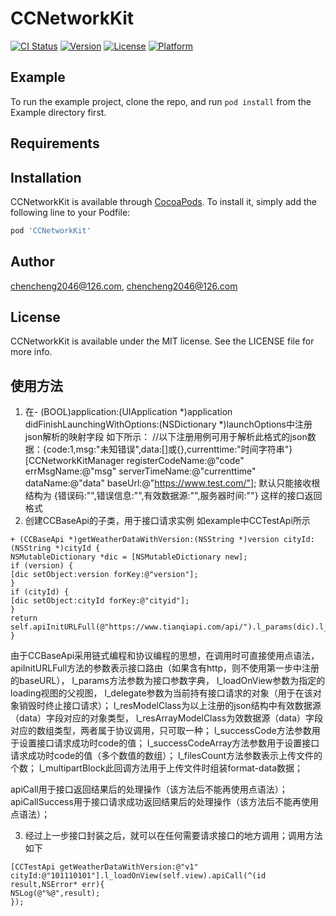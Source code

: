 # CCNetworkKit

[![CI Status](https://img.shields.io/travis/chencheng2046@126.com/CCNetworkKit.svg?style=flat)](https://travis-ci.org/chencheng2046@126.com/CCNetworkKit)
[![Version](https://img.shields.io/cocoapods/v/CCNetworkKit.svg?style=flat)](https://cocoapods.org/pods/CCNetworkKit)
[![License](https://img.shields.io/cocoapods/l/CCNetworkKit.svg?style=flat)](https://cocoapods.org/pods/CCNetworkKit)
[![Platform](https://img.shields.io/cocoapods/p/CCNetworkKit.svg?style=flat)](https://cocoapods.org/pods/CCNetworkKit)

## Example

To run the example project, clone the repo, and run `pod install` from the Example directory first.

## Requirements

## Installation

CCNetworkKit is available through [CocoaPods](https://cocoapods.org). To install
it, simply add the following line to your Podfile:

```ruby
pod 'CCNetworkKit'
```

## Author

chencheng2046@126.com, chencheng2046@126.com

## License

CCNetworkKit is available under the MIT license. See the LICENSE file for more info.

## 使用方法
1. 在- (BOOL)application:(UIApplication *)application didFinishLaunchingWithOptions:(NSDictionary *)launchOptions中注册json解析的映射字段
如下所示： 
//以下注册用例可用于解析此格式的json数据：{code:1,msg:"未知错误",data:[]或{},currenttime:"时间字符串"}
[CCNetworkKitManager registerCodeName:@"code" errMsgName:@"msg" serverTimeName:@"currenttime" dataName:@"data" baseUrl:@"https://www.test.com/"];
默认只能接收根结构为 {错误码:"",错误信息:"",有效数据源:"",服务器时间:""} 这样的接口返回格式
2. 创建CCBaseApi的子类，用于接口请求实例
如example中CCTestApi所示
```
+ (CCBaseApi *)getWeatherDataWithVersion:(NSString *)version cityId:(NSString *)cityId {
NSMutableDictionary *dic = [NSMutableDictionary new];
if (version) {
[dic setObject:version forKey:@"version"];
}
if (cityId) {
[dic setObject:cityId forKey:@"cityid"];
}
return  self.apiInitURLFull(@"https://www.tianqiapi.com/api/").l_params(dic).l_resArrayModelClass(NSArray.class);
}
```
由于CCBaseApi采用链式编程和协议编程的思想，在调用时可直接使用点语法，
apiInitURLFull方法的参数表示接口路由（如果含有http，则不使用第一步中注册的baseURL），
l_params方法参数为接口参数字典，
l_loadOnView参数为指定的loading视图的父视图，
l_delegate参数为当前持有接口请求的对象（用于在该对象销毁时终止接口请求）；
l_resModelClass为以上注册的json结构中有效数据源（data）字段对应的对象类型，
l_resArrayModelClass为效数据源（data）字段对应的数组类型，两者属于协议调用，只可取一种；
l_successCode方法参数用于设置接口请求成功时code的值；
l_successCodeArray方法参数用于设置接口请求成功时code的值（多个数值的数组）；
l_filesCount方法参数表示上传文件的个数；
l_multipartBlock此回调方法用于上传文件时组装format-data数据；

apiCall用于接口返回结果后的处理操作（该方法后不能再使用点语法）；
apiCallSuccess用于接口请求成功返回结果后的处理操作（该方法后不能再使用点语法）；

3. 经过上一步接口封装之后，就可以在任何需要请求接口的地方调用；调用方法如下
```
[CCTestApi getWeatherDataWithVersion:@"v1" cityId:@"101110101"].l_loadOnView(self.view).apiCall(^(id result,NSError* err){
NSLog(@"%@",result);
});
```
